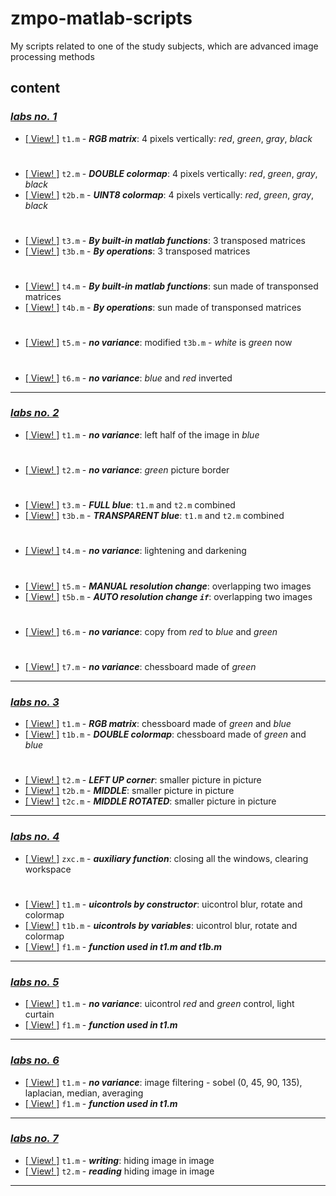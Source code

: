 # zmpo-matlab-scripts

My scripts related to one of the study subjects, which are advanced image processing methods

## content

### [_labs no. 1_](1)

- [\[ View! \]](1/t1.m) `t1.m` - _**RGB matrix**_: 4 pixels vertically: _red_, _green_, _gray_, _black_

#

- [\[ View! \]](1/t2.m) `t2.m` - _**DOUBLE colormap**_: 4 pixels vertically: _red_, _green_, _gray_, _black_
- [\[ View! \]](1/t2b.m) `t2b.m` - _**UINT8 colormap**_: 4 pixels vertically: _red_, _green_, _gray_, _black_

#

- [\[ View! \]](1/t3.m) `t3.m` - _**By built-in matlab functions**_: 3 transposed matrices
- [\[ View! \]](1/t3b.m) `t3b.m` - _**By operations**_: 3 transposed matrices

#

- [\[ View! \]](1/t4.m) `t4.m` - _**By built-in matlab functions**_: sun made of transponsed matrices
- [\[ View! \]](1/t4b.m) `t4b.m` - _**By operations**_: sun made of transponsed matrices

#

- [\[ View! \]](1/t5.m) `t5.m` - _**no variance**_: modified `t3b.m` - _white_ is _green_ now

#

- [\[ View! \]](1/t6.m) `t6.m` - _**no variance**_: _blue_ and _red_ inverted

***

### [_labs no. 2_](2)

- [\[ View! \]](2/t1.m) `t1.m` - _**no variance**_: left half of the image in _blue_

#

- [\[ View! \]](2/t2.m) `t2.m` - _**no variance**_: _green_ picture border

#

- [\[ View! \]](2/t3.m) `t3.m` - _**FULL blue**_: `t1.m` and `t2.m` combined
- [\[ View! \]](2/t3b.m) `t3b.m` - _**TRANSPARENT blue**_: `t1.m` and `t2.m` combined

#

- [\[ View! \]](2/t4.m) `t4.m` - _**no variance**_: lightening and darkening

#

- [\[ View! \]](2/t5.m) `t5.m` - _**MANUAL resolution change**_: overlapping two images
- [\[ View! \]](2/t5b.m) `t5b.m` - _**AUTO resolution change `if`**_: overlapping two images

#

- [\[ View! \]](2/t6.m) `t6.m` - _**no variance**_: copy from _red_ to _blue_ and _green_

#

- [\[ View! \]](2/t7.m) `t7.m` - _**no variance**_: chessboard made of _green_

***

### [_labs no. 3_](3)

- [\[ View! \]](3/t1.m) `t1.m` - _**RGB matrix**_: chessboard made of _green_ and _blue_
- [\[ View! \]](3/t1b.m) `t1b.m` - _**DOUBLE colormap**_: chessboard made of _green_ and _blue_

#

- [\[ View! \]](3/t2.m) `t2.m` - _**LEFT UP corner**_: smaller picture in picture
- [\[ View! \]](3/t2b.m) `t2b.m` - _**MIDDLE**_: smaller picture in picture
- [\[ View! \]](3/t2c.m) `t2c.m` - _**MIDDLE ROTATED**_: smaller picture in picture

***

### [_labs no. 4_](4)

- [\[ View! \]](4/zxc.m) `zxc.m` - _**auxiliary function**_: closing all the windows, clearing workspace

#

- [\[ View! \]](4/t1.m) `t1.m` - _**uicontrols by constructor**_: uicontrol blur, rotate and colormap
- [\[ View! \]](4/t1b.m) `t1b.m` - _**uicontrols by variables**_: uicontrol blur, rotate and colormap
- [\[ View! \]](4/f1.m) `f1.m` - _**function used in t1.m and t1b.m**_

***

### [_labs no. 5_](5)

- [\[ View! \]](5/t1.m) `t1.m` - _**no variance**_: uicontrol _red_ and _green_ control, light curtain
- [\[ View! \]](5/f1.m) `f1.m` - _**function used in t1.m**_

***

### [_labs no. 6_](6)

- [\[ View! \]](6/t1.m) `t1.m` - _**no variance**_: image filtering - sobel (0, 45, 90, 135), laplacian, median,
  averaging
- [\[ View! \]](6/f1.m) `f1.m` - _**function used in t1.m**_

***

### [_labs no. 7_](7)

- [\[ View! \]](7/t1.m) `t1.m` - _**writing**_: hiding image in image
- [\[ View! \]](7/t2.m) `t2.m` - _**reading**_ hiding image in image

***










